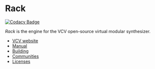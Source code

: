 # Rack

[![Codacy Badge](https://api.codacy.com/project/badge/Grade/effc9c4b969c4ac8adeca866997640b9)](https://app.codacy.com/manual/mark-rln/Rack?utm_source=github.com&utm_medium=referral&utm_content=mark-rln/Rack&utm_campaign=Badge_Grade_Settings)

*Rack* is the engine for the VCV open-source virtual modular synthesizer.

- [VCV website](https://vcvrack.com/)
- [Manual](https://vcvrack.com/manual/index.html)
- [Building](https://vcvrack.com/manual/Building.html)
- [Communities](https://vcvrack.com/manual/Communities.html)
- [Licenses](LICENSE.md)

